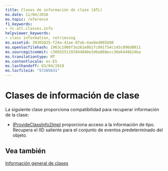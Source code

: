 ```yaml
---
title: Clases de información de clase (ATL)
ms.date: 11/04/2016
ms.topic: reference
f1_keywords:
- vc.atl.classes.info
helpviewer_keywords:
- class information, retrieving
ms.assetid: 39365025-f24a-41ae-87ab-4ae8ed085b98
ms.openlocfilehash: 1963c1906f3e261e0b1fc091f54c145c896d0011
ms.sourcegitcommit: c3093251193944840e3d0a068ecc30e6449624ba
ms.translationtype: MT
ms.contentlocale: es-ES
ms.lasthandoff: 03/04/2019
ms.locfileid: "57265631"
---
```

# <a name="class-information-classes"></a>Clases de información de clase

La siguiente clase proporciona compatibilidad para recuperar información de la clase:

- [IProvideClassInfo2Impl](../atl/reference/iprovideclassinfo2impl-class.md) proporciona acceso a la información de tipo. Recupera el IID saliente para el conjunto de eventos predeterminado del objeto.

## <a name="see-also"></a>Vea también

[Información general de clases](../atl/atl-class-overview.md)
